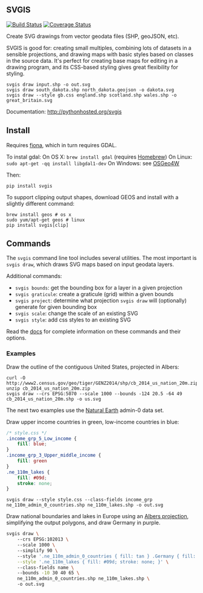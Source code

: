 SVGIS
-----
[![Build Status](http://img.shields.io/travis/fitnr/svgis/master.svg?style=flat)](https://travis-ci.org/fitnr/svgis)
[![Coverage Status](https://img.shields.io/coveralls/fitnr/svgis/master.svg?style=flat)](https://coveralls.io/r/fitnr/svgis?branch=master)


Create SVG drawings from vector geodata files (SHP, geoJSON, etc).

SVGIS is good for: creating small multiples, combining lots of datasets in a sensible projections, and drawing maps with  basic styles based on classes in the source data. It's perfect for creating base maps for editing in a drawing program, and its CSS-based styling gives great flexibility for styling.

```
svgis draw input.shp -o out.svg
svgis draw south_dakota.shp north_dakota.geojson -o dakota.svg
svgis draw --style gb.css england.shp scotland.shp wales.shp -o great_britain.svg
````

Documentation: http://pythonhosted.org/svgis

## Install

Requires [fiona](http://pypi.python.org/pypi/fiona), which in turn requires GDAL.

To instal gdal:
On OS X: `brew install gdal` (requires [Homebrew](http://brew.sh))
On Linux: `sudo apt-get -qq install libgdal1-dev`
On Windows: see [OSGeo4W](https://trac.osgeo.org/osgeo4w/wiki)

Then:
```
pip install svgis
```

To support clipping output shapes, download GEOS and install with a slightly different command:
````
brew install geos # os x
sudo yum/apt-get geos # linux
pip install svgis[clip]
````

## Commands

The `svgis` command line tool includes several utilities. The most important is `svgis draw`, which draws SVG maps based on input geodata layers.

Additional commands:
* `svgis bounds`: get the bounding box for a layer in a given projection
* `svgis graticule`: create a graticule (grid) within a given bounds
* `svgis project`: determine what projection `svgis draw` will (optionally) generate for given bounding box
* `svgis scale`: change the scale of an existing SVG
* `svgis style`: add css styles to an existing SVG

Read the [docs](http://pythonhosted.org/svgis/) for complete information on these commands and their options.

### Examples

Draw the outline of the contiguous United States, projected in Albers:
````
curl -O http://www2.census.gov/geo/tiger/GENZ2014/shp/cb_2014_us_nation_20m.zip
unzip cb_2014_us_nation_20m.zip
svgis draw --crs EPSG:5070 --scale 1000 --bounds -124 20.5 -64 49 cb_2014_us_nation_20m.shp -o us.svg
````

The next two examples use the [Natural Earth](http://naturalearthdata.com) admin-0 data set.

Draw upper income countries in green, low-income countries in blue:

````css
/* style.css */
.income_grp_5_Low_income {
    fill: blue;
}
.income_grp_3_Upper_middle_income {
    fill: green
}
.ne_110m_lakes {
    fill: #09d;
    stroke: none;
}
````
````
svgis draw --style style.css --class-fields income_grp ne_110m_admin_0_countries.shp ne_110m_lakes.shp -o out.svg
````

Draw national boundaries and lakes in Europe using an [Albers projection](http://epsg.io/102013), simplifying the output polygons, and draw Germany in purple.

````bash
svgis draw \ 
    --crs EPSG:102013 \ 
    --scale 1000 \ 
    --simplify 90 \ 
    --style '.ne_110m_admin_0_countries { fill: tan } .Germany { fill: purple }' \
    --style '.ne_110m_lakes { fill: #09d; stroke: none; }' \ 
    --class-fields name \ 
    --bounds -10 30 40 65 \ 
    ne_110m_admin_0_countries.shp ne_110m_lakes.shp \ 
    -o out.svg
````
